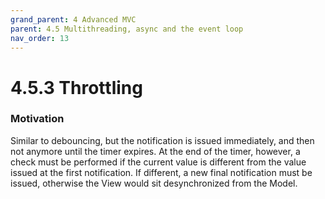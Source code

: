 ```yaml
---
grand_parent: 4 Advanced MVC
parent: 4.5 Multithreading, async and the event loop
nav_order: 13
---
```

# 4.5.3 Throttling

### Motivation

Similar to debouncing, but the notification is issued immediately, and then 
not anymore until the timer expires. At the end of the timer, however,
a check must be performed if the current value is different from the 
value issued at the first notification. If different, a new final notification must be issued,
otherwise the View would sit desynchronized from the Model.


